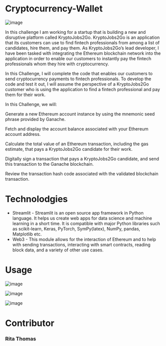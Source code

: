 # Cryptocurrency-Wallet

![image](https://user-images.githubusercontent.com/108632632/210460451-d33c6e3c-a567-4939-8697-12c089a16dbc.png)

In this challenge I am working for a startup that is building a new and disruptive platform called KryptoJobs2Go. KryptoJobs2Go is an application that its customers can use to find fintech professionals from among a list of candidates, hire them, and pay them. As KryptoJobs2Go’s lead developer, I have been tasked with integrating the Ethereum blockchain network into the application in order to enable our customers to instantly pay the fintech professionals whom they hire with cryptocurrency.

In this Challenge, I will complete the code that enables our customers to send cryptocurrency payments to fintech professionals. To develop the code and test it out, I will assume the perspective of a KryptoJobs2Go customer who is using the application to find a fintech professional and pay them for their work.

In this Challenge, we will:

Generate a new Ethereum account instance by using the mnemonic seed phrase provided by Ganache.

Fetch and display the account balance associated with your Ethereum account address.

Calculate the total value of an Ethereum transaction, including the gas estimate, that pays a KryptoJobs2Go candidate for their work.

Digitally sign a transaction that pays a KryptoJobs2Go candidate, and send this transaction to the Ganache blockchain.

Review the transaction hash code associated with the validated blockchain transaction.

# Technolodgies 

- Streamlit - Streamlit is an open source app framework in Python language. It helps us create web apps for data science and machine learning in a short time. It is compatible with major Python libraries such as scikit-learn, Keras, PyTorch, SymPy(latex), NumPy, pandas, Matplotlib etc.
- Web3 - This module allows for the interaction of Ethereum and to help with sending transactions, interacting with smart contracts, reading block data, and a variety of other use cases.

# Usage

![image](https://user-images.githubusercontent.com/108632632/210472685-09f02742-ccf8-4f31-a015-7ab1dfdb43fb.png) 

![image](https://user-images.githubusercontent.com/108632632/210472774-63342da9-0b77-42ca-a402-a473d557a72f.png)

![image](https://user-images.githubusercontent.com/108632632/210472847-f7431b26-0d7f-4bb7-889c-2754c47d0aae.png)



# Contributor

### Rita Thomas
